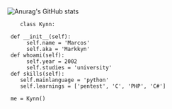 ###

![Anurag's GitHub stats](https://github-readme-stats.vercel.app/api?username=1Markkyn&show_icons=true&theme=dark)




        class Kynn:
         
     def __init__(self):
          self.name = 'Marcos'
          self.aka = 'Markkyn'        
     def whoami(self):
          self.year = 2002
          self.studies = 'university'
     def skills(self):
        self.mainlanguage = 'python'
        self.learnings = ['pentest', 'C', 'PHP', 'C#']
        
     me = Kynn()

